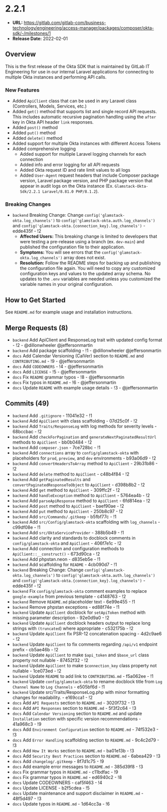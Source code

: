 # 2.2.1

* **URL:** https://gitlab.com/gitlab-com/business-technology/engineering/access-manager/packages/composer/okta-sdk/-/milestones/1
* **Release Date:** 2022-02-01

## Overview

This is the first release of the Okta SDK that is maintained by GitLab IT Engineering for use in our internal Laravel applications for connecting to multiple Okta instances and performing API calls.

### New Features

* Added `ApiClient` class that can be used in any Laravel class (Controllers, Models, Services, etc.)
* Added `get()` method that supports list and single record API requests. This includes automatic recursive pagination handling using the `after` key in Okta API header `link` responses.
* Added `post()` method
* Added `put()` method
* Added `delete()` method
* Added support for multiple Okta instances with different Access Tokens
* Added comprehensive logging
  * Added support for multiple Laravel logging channels for each connection
  * Added info and error logging for all API requests
  * Added Okta request ID and rate limit values to all logs
  * Added `User-Agent` request headers that include Composer package version, Laravel package version, and PHP package version that appear in audit logs on the Okta instance (Ex. `Glamstack-Okta-Sdk/2.2.1 Laravel/8.81.0 PHP/8.1.2`).

### Breaking Changes

* `backend` Breaking Change: Change `config('glamstack-okta.log_channels')` to `config('glamstack-okta.auth.log_channels')` and `config('glamstack-okta.{connection_key}.log_channels')` - edde435f - !2
  * **Affected Users:** This breaking change is limited to developers that were testing a pre-release using a branch (ex. `dev-main`) and published the configuration file to their application.
  * **Symptoms:** You will see errors that the `config('glamstack-okta.log_channels')` array does not exist.
  * **Resolution:** Follow the README steps for backing up and publishing the configuration file again. You will need to copy any customized configuration keys and values to the updated array schema. No updates to the `.env` variables are needed unless you customized the variable names in your original configuration.

## How to Get Started

See `README.md` for example usage and installation instructions.

## Merge Requests (8)

* `backend` Add ApiClient and ResponseLog trait with updated config format - !2 - @dillonwheeler @jeffersonmartin
* `backend` Add package scaffolding - !1 - @dillonwheeler @jeffersonmartin
* `docs` Add Calendar Versioning (CalVer) section to `README.md` and `CONTRIBUTING.md` - !9 - @jeffersonmartin
* `docs` Add `CODEOWNERS` - !4 - @jeffersonmartin
* `docs` Add `LICENSE` - !5 - @jeffersonmartin
* `docs` Fix `README` grammar typos - !8 - @jeffersonmartin
* `docs` Fix typos in `README.md` - !6 - @jeffersonmartin
* `docs` Update `README` with example usage details - !3 - @jeffersonmartin

## Commits (49)

* `backend` Add `.gitignore` - 11041e32 - !1
* `backend` Add `ApiClient` with class scaffolding - 07d25c0f - !2
* `backend` Add `Traits/ResponseLog` with log methods for severity levels - 68bccbac - !2
* `backend` Add `checkForPagination` and `generateNextPaginatedResultUrl` methods to `ApiClient` - bb0b0484 - !2
* `backend` Add `composer.json` - 7ce728bc - !1
* `backend` Add `connections` array to `config/glamstack-okta` with placeholders for `prod`, `preview`, and `dev` environments - b93a06d9 - !2
* `backend` Add `convertHeadersToArray` method to `ApiClient` - 29b31b86 - !2
* `backend` Add `delete` method to `ApiClient` - c48b4f84 - !2
* `backend` Add `getPaginatedResults` and `convertPaginatedResponseToObject` to `ApiClient` - d398b8b2 - !2
* `backend` Add `get` method to `ApiClient` - 309ffc2f - !2
* `backend` Add `handleException` method to `ApiClient` - 5764ea4b - !2
* `backend` Add `parseApiResponse` method to `ApiClient` - 6fd814ea - !2
* `backend` Add `post` method to `ApiClient` - baef90ae - !2
* `backend` Add `put` method to `ApiClient` - 250b8c97 - !2
* `backend` Add `src/Commands/.gitkeep` - b5fbf77c - !1
* `backend` Add `src/Config/glamstack-okta` scaffolding with `log_channels` - c99df08e - !1
* `backend` Add `src/OktaServiceProvider` - 388b5b49 - !1
* `backend` Add clarity and standards to docblock comments in `config/glamstack-okta` and `ApiClient` - 406f7e1c - !2
* `backend` Add connection and configuration methods to `ApiClient::__construct()` - 673d90ca - !2
* `backend` Add phpstan.neon - d835eb5e - !1
* `backend` Add scaffolding for `README` - 4cb090d7 - !1
* `backend` Breaking Change: Change `config('glamstack-okta.log_channels')` to `config('glamstack-okta.auth.log_channels')` and `config('glamstack-okta.{connection_key}.log_channels')` - edde435f - !2
* `backend` Fix `config/glamstack-okta` comment examples to replace `google-example` from previous template - c4148763 - !2
* `backend` Remove `README.md` placeholder text - 6e99e455 - !1
* `backend` Remove phpstan exceptions - ed88f74e - !1
* `backend` Update `ApiClient` docblock for `setApiToken` method with missing parameter description - 92e0d9a0 - !2
* `backend` Update `ApiClient` docblock headers output to replace long strings with `(truncated`) where appropriate - c532175b - !2
* `backend` Update `ApiClient` fix PSR-12 concatenation spacing - 4d2c9ae6 - !2
* `backend` Update `ApiClient` to fix comments regarding `/api/v1` endpoint prefix - cb5ae46b - !2
* `backend` Update `ApiClient` to make `$api_token` and `$base_url` class property not nullable - 87452f32 - !2
* `backend` Update `ApiClient` to make `$connection_key` class property not nullable - 1ce073ed - !2
* `backend` Update `README` to add link to `CONTRIBUTING.md` - f5a062ee - !1
* `backend` Update `config/glamstack-okta` to rename docblock title from `Log Channel Name` to `Log Channels` - e505bf6d - !1
* `backend` Update src/Traits/ResponseLog.php with minor formatting changes for readability. - e169cca1 - !2
* `docs` Add `API Requests` section to `README.md` - 3020f732 - !3
* `docs` Add `API Responses` section to `README.md` - 5f3f2c64 - !3
* `docs` Add `Calendar Versioning` section to `README.md` and update `Installation` section with specific version recommendations - 41a968c3 - !9
* `docs` Add `Environment Configuration` section to `README.md` - 74f532e3 - !3
* `docs` Add `Error Handling` scaffolding section to `README.md` - 9c4c2d79 - !3
* `docs` Add `How It Works` section to `README.md` - ba01e13b - !3
* `docs` Add `Security Best Practices` section to `README.md` - 6abea429 - !3
* `docs` Add `changelog/.gitkeep` - 8f7d1c75 - !9
* `docs` Add example error messages to `README.md` - 385d39f8 - !3
* `docs` Fix grammar typos in `README.md` - c11bdfac - !9
* `docs` Fix grammar typos in `README.md` - ed6940c2 - !8
* `docs` Update CODEOWNERS - caf5f463 - !4
* `docs` Update LICENSE - b2f5cdea - !5
* `docs` Update maintenance and support disclaimer in `README.md` - 48f5d497 - !3
* `docs` Update typos in `README.md` - 1d64cc3a - !6
